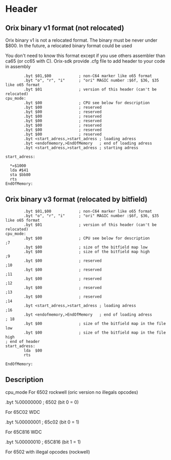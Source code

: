 # Header

## Orix binary v1 format (not relocated)

Orix binary v1 is not a relocated format. The binary must be never under $800. In the future, a relocated binary format could be used

You don't need to know this format except if you use others assembler than ca65 (or cc65 with C). Orix-sdk provide .cfg file to add header to your code in assembly

``` ca65
        .byt $01,$00            ; non-C64 marker like o65 format
        .byt "o", "r", "i"      ; "ori" MAGIC number :$6f, $36, $35 like o65 format
        .byt $01                ; version of this header (can't be relocated)
cpu_mode:
        .byt $00                ; CPU see below for description
        .byt $00                ; reserved
        .byt $00                ; reserved
        .byt $00                ; reserved
        .byt $00                ; reserved
        .byt $00                ; reserved
        .byt $00                ; reserved
        .byt $00                ; reserved
        .byt <start_adress,>start_adress ; loading adress
        .byt <endofmemory,>EndOfMemory   ; end of loading adress
        .byt <start_adress,>start_adress ; starting adress

start_adress:
 
  *=$1000
  lda #$41
  sta $bb80
  rts
EndOfMemory:
```

## Orix binary v3 format (relocated by bitfield)

``` ca65
        .byt $01,$00            ; non-C64 marker like o65 format
        .byt "o", "r", "i"      ; "ori" MAGIC number :$6f, $36, $35 like o65 format
        .byt $01                ; version of this header (can't be relocated)
cpu_mode:
        .byt $00                ; CPU see below for description
;7
        .byt $00                ; size of the bitfield map low 
        .byt $00                ; size of the bitfield map high
;9        
        .byt $00                ; reserved
;10        
        .byt $00                ; reserved
;11        
        .byt $00                ; reserved
;12        
        .byt $00                ; reserved
;13        
        .byt $00                ; reserved
;14        
        .byt <start_adress,>start_adress ; loading adress
;16        
        .byt <endofmemory,>EndOfMemory   ; end of loading adress
; 18        
        .byt $00                ; size of the bitfield map in the file low 
        .byt $00                ; size of the bitfield map in the file high 
; end of header
start_adress:
        lda  $00
        rts

EndOfMemory:
```


## Description

cpu_mode
  For 6502 rockwell (oric version no illegals opcodes)

.byt %00000000 ; 6502 (bit 0 = 0)

  For 65C02 WDC

.byt %00000001 ; 65c02 (bit 0 = 1)

  For 65C816 WDC

.byt %00000010 ; 65C816 (bit 1 = 1)

  For 6502 with illegal opcodes (rockwell)
